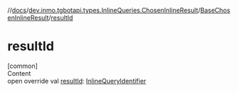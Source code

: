 //[docs](../../../index.md)/[dev.inmo.tgbotapi.types.InlineQueries.ChosenInlineResult](../index.md)/[BaseChosenInlineResult](index.md)/[resultId](result-id.md)



# resultId  
[common]  
Content  
open override val [resultId](result-id.md): [InlineQueryIdentifier](../../dev.inmo.tgbotapi.types/index.md#%5Bdev.inmo.tgbotapi.types%2FInlineQueryIdentifier%2F%2F%2FPointingToDeclaration%2F%5D%2FClasslikes%2F625018081)  



